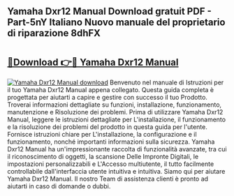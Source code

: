 ## Yamaha Dxr12 Manual Download gratuit PDF - Part-5nY Italiano Nuovo manuale del proprietario di riparazione 8dhFX

# <h2><a href="http://dfbrmsv.blite.top/?on=Yamaha+Dxr12+Manual">🔗Download 👉🔴 Yamaha Dxr12 Manual</a></h2>

[![Yamaha Dxr12 Manual download](https://i.imgur.com/lujVjoI.png)](http://dfbrmsv.blite.top/?on=Yamaha+Dxr12+Manual)
Benvenuto nel manuale di Istruzioni per il tuo Yamaha Dxr12 Manual appena collegato. Questa guida completa è progettata per aiutarti a capire e gestire con successo il tuo Prodotto. Troverai informazioni dettagliate su funzioni, installazione, funzionamento, manutenzione e Risoluzione dei problemi. Prima di utilizzare Yamaha Dxr12 Manual, leggere le istruzioni dettagliate per L'installazione, il funzionamento e la risoluzione dei problemi del prodotto in questa guida per l'utente. Fornisce istruzioni chiare per L'installazione, la configurazione e il funzionamento, nonché importanti informazioni sulla sicurezza. Yamaha Dxr12 Manual ha un'impressionante raccolta di funzionalità avanzate, tra cui il riconoscimento di oggetti, la scansione Delle Impronte Digitali, le impostazioni personalizzabili e L'Accesso multiutente, il tutto facilmente controllabile dall'interfaccia utente intuitiva e intuitiva. Siamo qui per aiutare Yamaha Dxr12 Manual. Il nostro Team di assistenza clienti è pronto ad aiutarti in caso di domande o dubbi.
